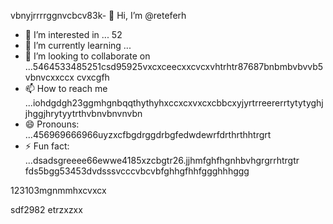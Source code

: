 vbnyjrrrrggnvcbcv83k- 👋 Hi, I’m @reteferh
- 👀 I’m interested in ... 52
- 🌱 I’m currently learning ...
- 💞️ I’m looking to collaborate on ...5464533485251csd95925vxcxceecxxcvcxvhtrhtr87687bnbmbvbvvb5vbnvcxxccx cvxcgfh
- 📫 How to reach me ...iohdgdgh23ggmhgnbqqthythyhxccxcxvxcxcbbcxyjyrtrreererrtytytyghjjhggjhrytyytrthvbnvbnvnvbn
- 😄 Pronouns: ...456969666966uyzxcfbgdrggdrbgfedwdewrfdrthrthhtrgrt
- ⚡ Fun fact: ...dsadsgreeee66ewwe4185xzcbgtr26.jjhmfghfhgnhbvhgrgrrhtrgtr
fds5bgg53453dvdsssvcccvbcvbfghhgfhhfggghhhggg
<!---erersdfgjltyfbcxsdf62fghffgh5852
retefer/retefer is a ✨ special ✨ repository because xcvits `README.md` (thi3s sdvvdsfile) appears on your GitHub profile.fghfg12cvb12hhqqg
You can click the Preview link to take a look at your changes.4552536582623
--->123103mgnmmhxcvxcx
sdf2982
etrzxzxx
